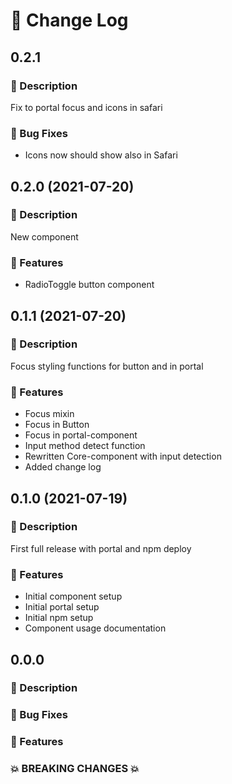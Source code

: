 # 📖 Change Log

## 0.2.1

### 🤷 Description

Fix to portal focus and icons in safari

### 🐛 Bug Fixes

- Icons now should show also in Safari

## 0.2.0 (2021-07-20)

### 🤷 Description

New component

### 🎉 Features

- RadioToggle button component

## 0.1.1 (2021-07-20)

### 🤷 Description

Focus styling functions for button and in portal

### 🎉 Features

- Focus mixin
- Focus in Button
- Focus in portal-component
- Input method detect function
- Rewritten Core-component with input detection
- Added change log

## 0.1.0 (2021-07-19)

### 🤷 Description

First full release with portal and npm deploy

### 🎉 Features

- Initial component setup
- Initial portal setup
- Initial npm setup
- Component usage documentation

## 0.0.0

### 🤷 Description

### 🐛 Bug Fixes

### 🎉 Features

### 💥 BREAKING CHANGES 💥

